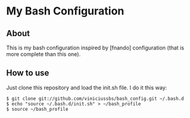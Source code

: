 My Bash Configuration
=====================

About
-----

This is my bash configuration inspired by [fnando] configuration (that is more complete than this one).

How to use
----------

Just clone this repository and load the init.sh file. I do it this way:

    $ git clone git://github.com/viniciussbs/bash_config.git ~/.bash.d
    $ echo "source ~/.bash.d/init.sh" > ~/bash_profile
    $ source ~/bash_profile
